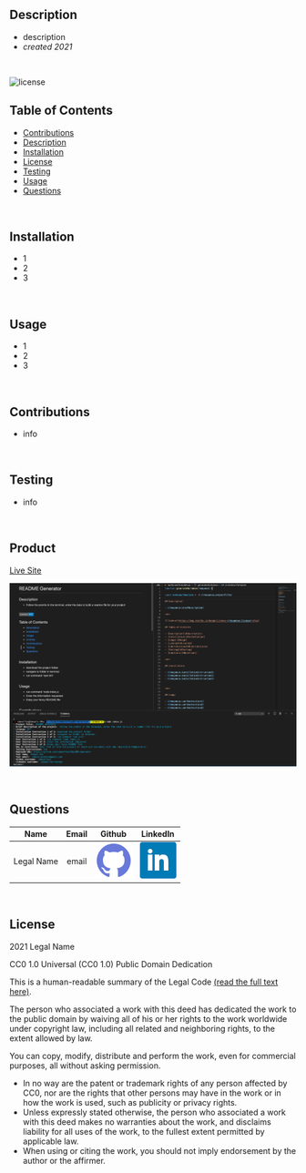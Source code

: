 
## Description 

- description
- _created 2021_

<br>

![license](https://img.shields.io/badge/License-CCO_1.0-blue)

## Table of Contents

- [Contributions](#Contributions)
- [Description](#Description)
- [Installation](#Installation)
- [License](#License)
- [Testing](#Testing)
- [Usage](#Usage)
- [Questions](#Questions)

<br>

## Installation

- 1
- 2
- 3


<br>

## Usage

- 1
- 2
- 3


<br>

## Contributions

- info

<br>

## Testing

- info

<br>

## Product

[Live Site](url) 

![Screenshot](Assets/images/screenshot.png)

<br>

## Questions

| Name | Email  | Github  | LinkedIn |
| :--: | :----: | :-----: | :------: |
| Legal Name | email | [![Github](./Assets/images/github.png)](https://github.com/username) | [![LinkedIn](./Assets/images/linkedin.png)](https://www.linkedin.com/in/username) |

<br>

## License


2021 Legal Name

CC0 1.0 Universal (CC0 1.0)
Public Domain Dedication

This is a human-readable summary of the Legal Code [(read the full text here)](https://creativecommons.org/publicdomain/zero/1.0/legalcode).

The person who associated a work with this deed has dedicated the work to the public domain by waiving all of his or her rights to the work worldwide under copyright law, including all related and neighboring rights, to the extent allowed by law.

You can copy, modify, distribute and perform the work, even for commercial purposes, all without asking permission.

- In no way are the patent or trademark rights of any person affected by CC0, nor are the rights that other persons may have in the work or in how the work is used, such as publicity or privacy rights.
- Unless expressly stated otherwise, the person who associated a work with this deed makes no warranties about the work, and disclaims liability for all uses of the work, to the fullest extent permitted by applicable law.
- When using or citing the work, you should not imply endorsement by the author or the affirmer.

